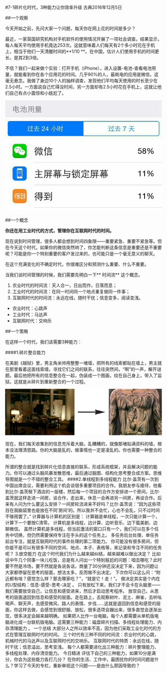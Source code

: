 #7-1碎片化时代，3种能力让你效率升级 
古典2016年12月5日

##一个观察

今天开始之前，先问大家一个问题，每天你在网上花的时间是多少？ 

最近，一家英国研究机构对手机软件的使用情况开展了一项社会调查。结果显示，每人每天平均使用手机竟达253次。这就意味着人们每天有2个多小时花在手机上，相当于他们一天清醒时间的**1/10 **。在中国，估计人们使用手机的时间更长，是其2到3倍。

不信？我们一起来做个实验：打开手机（iPhone），进入设置-电池-查看电池用量，就能看到你在各个应用花的时间。几乎90%的人，最耗电的应用是微信，这毫无悬念。我做了身边10个人的抽样调查，发现他们平均每天使用的时长至少在2.5小时。一方面说自己忙得没时间，另一方面却有2.5小时花在手机上，这就让他们自己有点小震惊和小尴尬了。

![](./_image/WechatIMG58.png)

##一个概念

**你还在用工业时代的方式，管理你在互联网时代的时间。**

现在说到时间管理，很多人都会想到时间四象限——重要紧急、重要不紧急等。但在今天这个时代，如果你的微信突然响了，你怎能判断这条信息是重要还是不重要呢？可能是你一个特别重要的客户发过来的，也可能只是一个毫无意义的聊天。

在这个充满变化的不确定时代，你很难区分和预测什么重要、什么不重要。

当我们谈时间管理的时候，我们需要先明白一下** 时间流** 这个概念。

1. 农业时代的时间流：天人合一，日出而作，日落而息；
2. 工业时代的时间流：在同一时间同一个地点重复做同一件事；
3. 互联网时代的时间流：永远在线，随时干扰；信息变多，阅读变浅。

- 农业时代：心跳声
- 工业时代：马达声
- 互联网时代：交响乐

##一个策略

在这样一个时代，我们该需要3种能力：

####1.碎片整合能力

在美剧《越狱》里，男主角米帅用整整一堵墙，把所有的线索都贴在墙上，男主就在那里看着这面线索墙，寻找它们之间的联系，往往突然间，“啊”的一声，解开谜题。最后他把所有的信息整合在一起，伪装成一个图画，纹在自己身上，带入了监狱。这就是从碎片到重新整合的一个过程。

![](./_image/WechatIMG59.png)

现在，我们每天收集到的信息充斥着大脑，乱糟糟的，就像那堵贴满资料的墙，根本没法理清思路。你的大脑是乱的，做事情也一定是凌乱的。你也需要一种整合的能力。

所谓的整合就是找到碎片化信息直接的联系，形成系统框架，并且解决问题的能力。你可以通过头脑风暴发散思维，最后通过脑图、结构化思考整合成方案。思维导图就是一个不错的整合工具。
####2.单线程到多线程能力
比尔·盖茨有一次到中国出席会议，需要利用这个机会谈很多重要项目的合作。我朋友参与接待，他看到比尔·盖茨租下酒店的一层楼，然后每一个项目的合作方安排进一个房间，比尔·盖茨就这样走进一间房，谈合作，走出来，休息一会再进另一间房，再谈合作。后来有人问为什么要这么安排？一间房轮流进来不好吗？比尔·盖茨说：“因为这些项目在我脑袋里也是放在不同‘房间’的。所以我并不会忙，心也不会乱，只不过时间不够用罢了。”
计算器与计算机的区别是：
计算器是单线程，一次只能计算一个，计算下一个要按C清零。
计算机是多线程，边计算、边听音乐、边下载美剧、边聊微信。
虽然计算机是多线程，但当前激活的窗口只有一个，我们可以在多个任务中切换，但仍然需要保持专注在手头的这个任务上。
多任务后台处理，单任务前台专注，就是互联网时代的事件处理的第二项能力。
你可能没有很多房间，但你是不是可以有很多不同的空间、地点、本子、表格等，来记录和专注不同的任务呢？
3.放空能力
在这个时代我们为什么越来越纠结，越来越难以做出决定？
比如说中午几个同事一块儿吃饭，总是有人问出一个特别尴尬的问题：咱去哪吃？此时要不然是冷场，要不然就是各说各话，商量了30分钟还没决定下来，因为问题让大家都停留在思考的层面，想法太多，反而做不出决定。
下次你可以这么问：“附近都有啥？感觉怎么样？那去哪家吃？”，“就是它！走！”。
做决定其实是个内在的U型结构：信息-感受-思考-决定 。
只有放松下来，我们才不会卡在头脑里—— 我们需要放空自己，让信息和感受进来，然后才启动思考程序。
放空自己，从思考的层面退回到信息和感受的层面。走在路上，去观察树叶、泥土、麻雀，去听吆喝声、聊天声，去感受微风、路人的表情、步伐……这就是退回到信息和感受的层面，你这样去做，会感觉到很舒服、放松，很多选项会蹦出来，很多直觉会逐渐出现，很多决定会越来越明确。
如果把人比作一台电脑，每个人都需要从单机版电脑进化成一台联机版电脑。这需要三种能力：磁盘碎片扫描、多线程处理能力、内存清理能力 。
一个总结
大部分人之所以效率不高，因为他们采取工业化时代的方式在管理互联网时代的时间。
三个时代有三种不同的时间流：农业时代的心跳，机械时代的马达声以及互联网时代的交响乐。
互联网时代的特质：永远在线，随时干扰；信息溢出，思考变浅。
每个人都需要进化出三种能力：碎片整理能力、多线程处理、内存清空能力。
今日精进
评估下自己的三种能力，如果10分是满分，你会为这些能力各打几分？
在你的生活、工作中，最困扰你的时间问题是什么？学习了今天的专栏，重新审视这个问题——是由什么原因导致的？